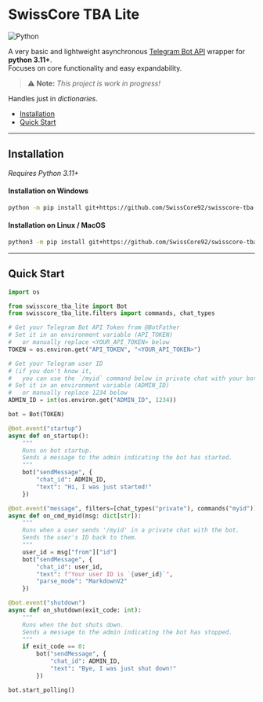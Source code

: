# **SwissCore TBA Lite**
![Python](https://img.shields.io/badge/python-3.11%2B-blue)  

A very basic and lightweight asynchronous [Telegram Bot API](https://core.telegram.org/bots/api) wrapper for **python 3.11+**.  
Focuses on core functionality and easy expandability.  

> ⚠️ **Note:** *This project is work in progress!*  

Handles just in *dictionaries*. 

* [Installation](#installation)
* [Quick Start](#quick-start)

---

## Installation

*Requires Python 3.11+*

#### Installation on Windows  
```sh
python -m pip install git+https://github.com/SwissCore92/swisscore-tba-lite.git
```

#### Installation on Linux / MacOS   
```sh
python3 -m pip install git+https://github.com/SwissCore92/swisscore-tba-lite.git
```

---

## Quick Start

```python
import os 

from swisscore_tba_lite import Bot
from swisscore_tba_lite.filters import commands, chat_types

# Get your Telegram Bot API Token from @BotFather
# Set it in an environment variable (API_TOKEN) 
#   or manually replace <YOUR_API_TOKEN> below
TOKEN = os.environ.get("API_TOKEN", "<YOUR_API_TOKEN>")

# Get your Telegram user ID
# (if you don't know it,
#   you can use the `/myid` command below in private chat with your bot)
# Set it in an environment variable (ADMIN_ID) 
#   or manually replace 1234 below
ADMIN_ID = int(os.environ.get("ADMIN_ID", 1234))

bot = Bot(TOKEN)

@bot.event("startup")
async def on_startup():
    """
    Runs on bot startup.  
    Sends a message to the admin indicating the bot has started.
    """
    bot("sendMessage", {
        "chat_id": ADMIN_ID, 
        "text": "Hi, I was just started!"
    })

@bot.event("message", filters=[chat_types("private"), commands("myid")])
async def on_cmd_myid(msg: dict[str]):
    """
    Runs when a user sends '/myid' in a private chat with the bot.  
    Sends the user's ID back to them.
    """
    user_id = msg["from"]["id"]
    bot("sendMessage", {
        "chat_id": user_id, 
        "text": f"Your user ID is `{user_id}`",
        "parse_mode": "MarkdownV2"
    })

@bot.event("shutdown")
async def on_shutdown(exit_code: int):
    """
    Runs when the bot shuts down.  
    Sends a message to the admin indicating the bot has stopped.
    """
    if exit_code == 0:
        bot("sendMessage", {
            "chat_id": ADMIN_ID, 
            "text": "Bye, I was just shut down!"
        })

bot.start_polling()

```